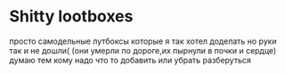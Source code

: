 # Shitty lootboxes
просто самодельные лутбоксы которые я так хотел доделать но руки так и не дошли( (они умерли по дороге,их пырнули в почки и сердце)
думаю тем кому надо что то добавить или убрать разберуться
